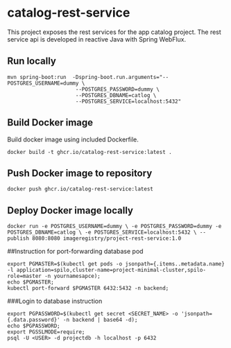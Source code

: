 # catalog-rest-service
This project exposes the rest services for the app catalog project.
The rest service api is developed in reactive Java with Spring WebFlux.

## Run locally

```
mvn spring-boot:run  -Dspring-boot.run.arguments="--POSTGRES_USERNAME=dummy \
                      --POSTGRES_PASSWORD=dummy \
                      --POSTGRES_DBNAME=catlog \
                      --POSTGRES_SERVICE=localhost:5432"
```
 
 
## Build Docker image

Build docker image using included Dockerfile.


`docker build -t ghcr.io/catalog-rest-service:latest .` 

## Push Docker image to repository

`docker push ghcr.io/catalog-rest-service:latest`

## Deploy Docker image locally

`docker run -e POSTGRES_USERNAME=dummy \
 -e POSTGRES_PASSWORD=dummy -e POSTGRES_DBNAME=catlog \
  -e POSTGRES_SERVICE=localhost:5432 \
 --publish 8080:8080 imageregistry/project-rest-service:1.0`



##Instruction for port-forwarding database pod
```
export PGMASTER=$(kubectl get pods -o jsonpath={.items..metadata.name} -l application=spilo,cluster-name=project-minimal-cluster,spilo-role=master -n yournamesapce); 
echo $PGMASTER;
kubectl port-forward $PGMASTER 6432:5432 -n backend;
```

###Login to database instruction
```
export PGPASSWORD=$(kubectl get secret <SECRET_NAME> -o 'jsonpath={.data.password}' -n backend | base64 -d);
echo $PGPASSWORD;
export PGSSLMODE=require;
psql -U <USER> -d projectdb -h localhost -p 6432

```